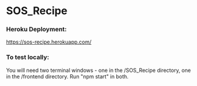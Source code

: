 # SOS_Recipe

### Heroku Deployment:
https://sos-recipe.herokuapp.com/

### To test locally:

You will need two terminal windows - one in the /SOS_Recipe directory, one in the /frontend directory.
Run "npm start" in both.
